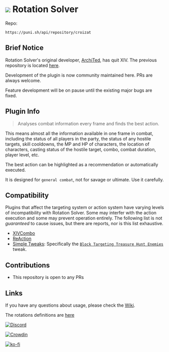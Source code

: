 # [![](Images/Logo.gif)](https://archidog1998.github.io/RotationSolver/#/) **Rotation Solver**

Repo:

```
https://puni.sh/api/repository/croizat
```

## Brief Notice

Rotation Solver's original developer, [ArchiTed](https://github.com/ArchiDog1998/), has quit XIV. The previous repository is located [here](https://github.com/ArchiDog1998/RotationSolver).

Development of the plugin is now community maintained here. PRs are always welcome.

Feature development will be on pause until the existing major bugs are fixed.

## Plugin Info

> Analyses combat information every frame and finds the best action.

This means almost all the information available in one frame in combat, including the status of all players in the party, the status of any hostile targets, skill cooldowns, the MP and HP of characters, the location of characters, casting status of the hostile target, combo, combat duration, player level, etc.

The best action can be highlighted as a recommendation or automatically executed.

It is designed for `general combat`, not for savage or ultimate. Use it carefully.

## Compatibility

Plugins that affect the targeting system or action system have varying levels of incompatibility with Rotation Solver. Some may interfer with the action execution and some may prevent operation entirely. The following list is not _guaranteed_ to cause issues, but there are reports, nor is this list exhaustive.

- [XIVCombo](https://github.com/daemitus/XIVComboPlugin)
- [ReAction](https://github.com/UnknownX7/ReAction)
- [Simple Tweaks](https://github.com/Caraxi/SimpleTweaksPlugin): Specifically the [`Block Targeting Treasure Hunt Enemies`](https://github.com/Caraxi/SimpleTweaksPlugin/blob/7e94915afa17ea873d48be2c469ebdaddd2e5200/Tweaks/TreasureHuntTargets.cs) tweak.

## Contributions

- This repository is open to any PRs

## Links

If you have any questions about usage, please check the [Wiki](https://archidog1998.github.io/RotationSolver/#/).

The rotations definitions are [here](https://github.com/ArchiDog1998/FFXIVRotations)

[![Discord](https://discordapp.com/api/guilds/1064448004498653245/embed.png?style=banner2)](https://discord.gg/4fECHunam9)

[![Crowdin](https://badges.crowdin.net/badge/light/crowdin-on-dark.png)](https://crowdin.com/project/rotationsolver)

[![ko-fi](https://ko-fi.com/img/githubbutton_sm.svg)](https://ko-fi.com/B0B0IN5DX)
